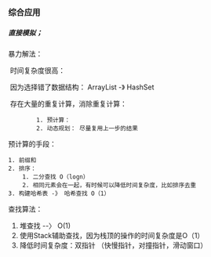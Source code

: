 ### 综合应用



##### 直接模拟；

暴力解法：

​	时间复杂度很高： 

​		因为选择错了数据结构： ArrayList -》 HashSet

​		存在大量的重复计算，消除重复计算：

			1. 预计算：
   			2. 动态规划： 尽量复用上一步的结果



预计算的手段：

	1. 前缀和
 	2. 排序：
      	1. 二分查找 O（logn）
      	2. 相同元素会在一起，有时候可以降低时间复杂度，比如排序去重
 	3. 构建哈希表 -》 哈希查找 O（1）

查找算法：

1. 堆查找 --〉 O(1)
2. 使用Stack辅助查找，因为栈顶的操作的时间复杂度是O（1）
3. 降低时间复杂度：双指针 （快慢指针，对撞指针，滑动窗口）























